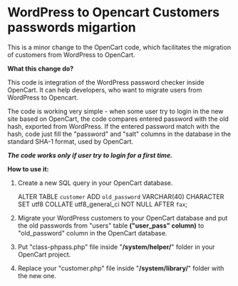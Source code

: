 # **WordPress to Opencart Customers passwords migartion**
This is a minor change to the OpenCart code, which facilitates the migration of customers from WordPress to OpenCart.

**What this change do?**

This code is integration of the WordPress password checker inside OpenCart. It can help developers, who want to migrate users from WordPress to Opencart.

The code is working very simple - when some user try to login in the new site based on OpenCart, the code compares entered password with the old hash, exported from WordPress. If the entered password match with the hash, code just fill the "password" and "salt" columns in the database in the standard SHA-1 format, used by OpenCart.

***The code works only if user try to login for a first time.***

**How to use it:**

1. Create a new SQL query in your OpenCart database.

    ALTER TABLE `customer` ADD `old_password` VARCHAR(40) CHARACTER SET utf8 COLLATE utf8_general_ci NOT NULL AFTER `fax`;

2. Migrate your WordPress customers to your OpenCart database and put the old passwords from "users" table **("user_pass" column)** to "old_password" column in the OpenCart database.

3. Put "class-phpass.php" file inside "**/system/helper/**" folder in your OpenCart project.
4. Replace your "customer.php" file inside "**/system/library/**" folder with the new one.
